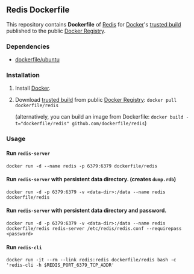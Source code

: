 ## Redis Dockerfile


This repository contains **Dockerfile** of [Redis](http://redis.io/) for [Docker](https://www.docker.io/)'s [trusted build](https://index.docker.io/u/dockerfile/redis/) published to the public [Docker Registry](https://index.docker.io/).


### Dependencies

* [dockerfile/ubuntu](http://dockerfile.github.io/#/ubuntu)


### Installation

1. Install [Docker](https://www.docker.io/).

2. Download [trusted build](https://index.docker.io/u/dockerfile/redis/) from public [Docker Registry](https://index.docker.io/): `docker pull dockerfile/redis`

   (alternatively, you can build an image from Dockerfile: `docker build -t="dockerfile/redis" github.com/dockerfile/redis`)


### Usage

#### Run `redis-server`

    docker run -d --name redis -p 6379:6379 dockerfile/redis

#### Run `redis-server` with persistent data directory. (creates `dump.rdb`)

    docker run -d -p 6379:6379 -v <data-dir>:/data --name redis dockerfile/redis

#### Run `redis-server` with persistent data directory and password.

    docker run -d -p 6379:6379 -v <data-dir>:/data --name redis dockerfile/redis redis-server /etc/redis/redis.conf --requirepass <password>

#### Run `redis-cli`

    docker run -it --rm --link redis:redis dockerfile/redis bash -c 'redis-cli -h $REDIS_PORT_6379_TCP_ADDR'
